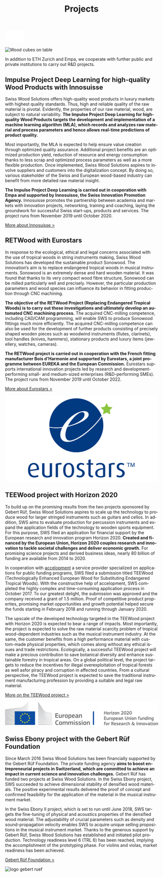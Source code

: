 ﻿---
lang: en
title: 'Projects'
order: 7
---

<div class="full-width-kenburns">
<div class="wrap-bg-image">


![arrow down](/assets/images/arrow-d-white.svg)

</div>
<img srcset="/assets/images/event_cover_cubestower_2x.jpg"
     src="/assets/images/event_cover_cubestower.jpg" alt="Wood cubes on table">
</div>

<div class="full-width-grey">
<div class="wrap">

In addition to ETH Zurich and Empa, we cooperate with further public and private institutions to carry out R&D projects.

## Impulse Project Deep Learning for high-quality Wood Products with Innosuisse

Swiss Wood Solutions offers high-quality wood products in luxury markets with highest quality standards. Thus, high and reliable quality of the raw material is pivotal. Evidently, the properties of our raw material, wood, are subject to natural variability. **The Impulse Project Deep Learning for high-quality Wood Products targets the development and implementation of a machine learning algorithm (MLA), which records and analyzes raw material and process parameters and hence allows real-time predictions of product quality.**

Most importantly, the MLA is expected to help ensure value creation through optimized quality assurance. Additional project benefits are an optimized production yield, reduction of resource and energy consumption thanks to less scrap and optimized process parameters as well as a more flexible production. Once implemented, Swiss Wood Solutions aspires to involve suppliers and customers into the digitalization concept.  By doing so, various stakeholder of the Swiss and European wood-based industry can benefit from more detailed raw material insight.

**The Impulse Project Deep Learning is carried out in cooperation with Empa and supported by Innosuisse, the Swiss Innovation Promotion Agency.** Innosuisse promotes the partnership between academia and markets with innovation projects, networking, training and coaching, laying the groundwork for successful Swiss start-ups, products and services. The project runs from November 2019 until October 2020.

<a class="btn -red" href="https://www.innosuisse.ch/inno/en/home.html" target="_blank">More about Innosuisse ></a>

</div>
</div>

<div class="full-width">
<div class="wrap -cols2">

## RETWood with Eurostars

In response to the ecological, ethical and legal concerns associated with the use of tropical woods in string instruments making, Swiss Wood Solutions has developed the sustainable product Sonowood. The innovation’s aim is to replace endangered tropical woods in musical instruments. Sonowood is an extremely dense and hard wooden material. It was found that thanks to its very compact wood fibre structure, Sonowood can be milled particularly well and precisely. However, the particular production parameters and wood species can influence its behavior in fitting production through CNC machining. 

**The objective of the RETWood Project (Replacing Endangered Tropical Woods) is to carry out these investigations and ultimately develop an automated CNC machining process.** The acquired CNC-milling competence, including CAD/CAM programming, will enable SWS to produce Sonowood fittings much more efficiently. The acquired CNC-milling competence can also be used for the development of further products consisting of precisely shaped wooden pieces such as  woodwind instruments (flutes, clarinets), tool handles (knives, hammers), stationary products and luxury items (jewellery, watches, cameras).

**The RETWood project is carried out in cooperation with the French fitting manufacturer Bois d’Harmonie and supported by Eurostars, a joint programme between EUREKA and the European Commission.** Eurostars supports international innovation projects led by research and development-performing small- and medium-sized enterprises (R&D-performing SMEs). The project runs from November 2019 until October 2022.

<a class="btn -red" href="https://www.eurostars-eureka.eu" target="_blank">More about Eurostars ></a>

![logo Innosuisse](/assets/images/Eurostars.jpg)

</div>
</div>

<div class="full-width">
<div class="wrap">

## TEEWood project with Horizon 2020

To build up on the promising results from the two projects sponsored by Gebert Rüf, Swiss Wood Solutions aspires to scale up the technology to produce wood for larger stringed instruments such as guitars and cellos. In addition, SWS aims to evaluate production for percussion instruments and expand the application fields of the technology to wooden sports equipment. For this purpose, SWS filed an application for financial support by the European research and innovation program Horizon 2020. **Created and financed by the European Union, Horizon 2020 couples research and innovation to tackle societal challenges and deliver economic growth.** For promising science projects and derived business ideas, nearly 80 billion of funding are available from 2014 to 2020.

In cooperation with [accelopment](http://www.accelopment.com) a service provider specialized on applications for public funding programs, SWS filed a submission titled TEEWood (Technologically Enhanced European Wood for Substituting Endangered Tropical Woods). With the constructive help of accelopment, SWS completed the highly complex and time-consuming application process in October 2017. To our greatest delight, the submission was approved and the company received a grant of 1.5 million. Proof of competitive product properties, promising market opportunities and growth potential helped secure the funds starting in February 2018 and running through January 2020.

The upscale of the developed technology targeted in the TEEWood project with Horizon 2020 is expected to bear a range of impacts. Most importantly, the project is expected to solve the raw material scarcity problem of tropical wood-dependent industries such as the musical instrument industry. At the same, the customer benefits from a high performance material with custom-made physical properties, which comes along without any ethical issues and trade restrictions. Ecologically, a successful TEEWood project will make a precious contribution to save botanical diversity and enhance sustainable forestry in tropical areas. On a global political level, the project targets to reduce the incentives for illegal overexploitation of tropical forests as well asfor piracy and corruption in affected countries. From a cultural perspective, the TEEWood project is expected to save the traditional instrument manufacturing profession by providing a suitable and legal raw material.

<a class="btn -red" href="https://cordis.europa.eu/project/rcn/213850/factsheet/en" target="_blank">More on the TEEWood project ></a>

![logo horizon 2020](/assets/images/Partner_6_Horizon2020_Tropical_Wood_Tropenholz_Ersatz_Replacement_Alternative_Swiss_Ebony_Ebenholz_Palisander_Holz_SwissWoodSolutions_Klimaschutz_ETH_Switzerland.png)

</div>
</div>

<div class="full-width-grey">
<div class="wrap -cols2">

## Swiss Ebony project with the Gebert Rüf Foundation

Since March 2016 Swiss Wood Solutions has been financially supported by the Gebert Rüf Foundation. The private funding agency **aims to boost entrepreneurial projects in Switzerland, which are committed to achieve an impact in current science and innovation challenges.** Gebert Rüf has funded two projects at Swiss Wood Solutions. In the Swiss Ebony project, SWS succeeded to achieve dimensional stability of densified wood materials. The positive experimental results delivered the proof of concept and confirmed feasibility for the application of the material in the musical instrument market.

In the Swiss Ebony II project, which is set to run until June 2018, SWS targets the fine-tuning of physical and acoustics properties of the densified wood material. The adjustability of crucial parameters such as density and sound-propagation velocity enables SWS to acquire unique selling propositions in the musical instrument market. Thanks to the generous support by Gebert Rüf, Swiss Wood Solutions has established and initiated pilot production. Technology readiness level 6 (TRL 6) has been reached, implying the accomplishment of the prototyping phase. For violins and violas, market readiness has been achieved.

<a class="btn" href="https://www.grstiftung.ch/de.html" target="_blank">Gebert Rüf Foundation ></a>

![logo gebert ruef](/assets/images/Partner_7_GebertRüf_Tropical_Wood_Tropenholz_Ersatz_Replacement_Alternative_Swiss_Ebony_Ebenholz_Palisander_Holz_SwissWoodSolutions_Klimaschutz_ETH_Switzerland.png)

</div>
</div>

